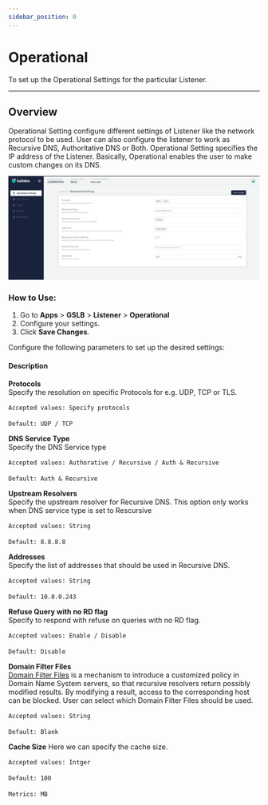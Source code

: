 ```yaml
---
sidebar_position: 0
---
```


# Operational

To set up the Operational Settings for the particular Listener.

---

## Overview

Operational Setting configure different settings of Listener like the network protocol to be used. User can also configure the listener to work as Recursive DNS, Authoritative DNS or Both. Operational Setting specifies the IP address of the Listener. Basically, Operational enables the user to make custom changes on its DNS.
  
![operational](/img/gslb/v7/docs/operational.png)

### How to Use:
1. Go to  **Apps** > **GSLB** > **Listener** > **Operational**
2. Configure your settings.
3. Click **Save Changes**.

Configure the following parameters to set up the desired settings:

#### Description

**Protocols**  
Specify the resolution on specific Protocols for e.g. UDP, TCP or TLS.  

    Accepted values: Specify protocols

    Default: UDP / TCP

**DNS Service Type**  
Specify the DNS Service type  

    Accepted values: Authorative / Recursive / Auth & Recursive

    Default: Auth & Recursive 

**Upstream Resolvers**  
Specify the upstream resolver for Recursive DNS. This option only works when DNS service type is set to Rescursive  

    Accepted values: String

    Default: 8.8.8.8 

**Addresses**  
Specify the list of addresses that should be used in Recursive DNS.  

    Accepted values: String

    Default: 10.0.0.243

**Refuse Query with no RD flag**  
Specify to respond with refuse on queries with no RD flag.  

    Accepted values: Enable / Disable

    Default: Disable 

**Domain Filter Files**  
[Domain Filter Files](../domain-filters.md) is a mechanism to introduce a customized policy in Domain Name System servers, so that recursive resolvers return possibly modified results. By modifying a result, access to the corresponding host can be blocked. User can select which Domain Filter Files should be used. 

    Accepted values: String

    Default: Blank 

**Cache Size**
Here we can specify the cache size.
 
    Accepted values: Intger

    Default: 100

    Metrics: MB 
